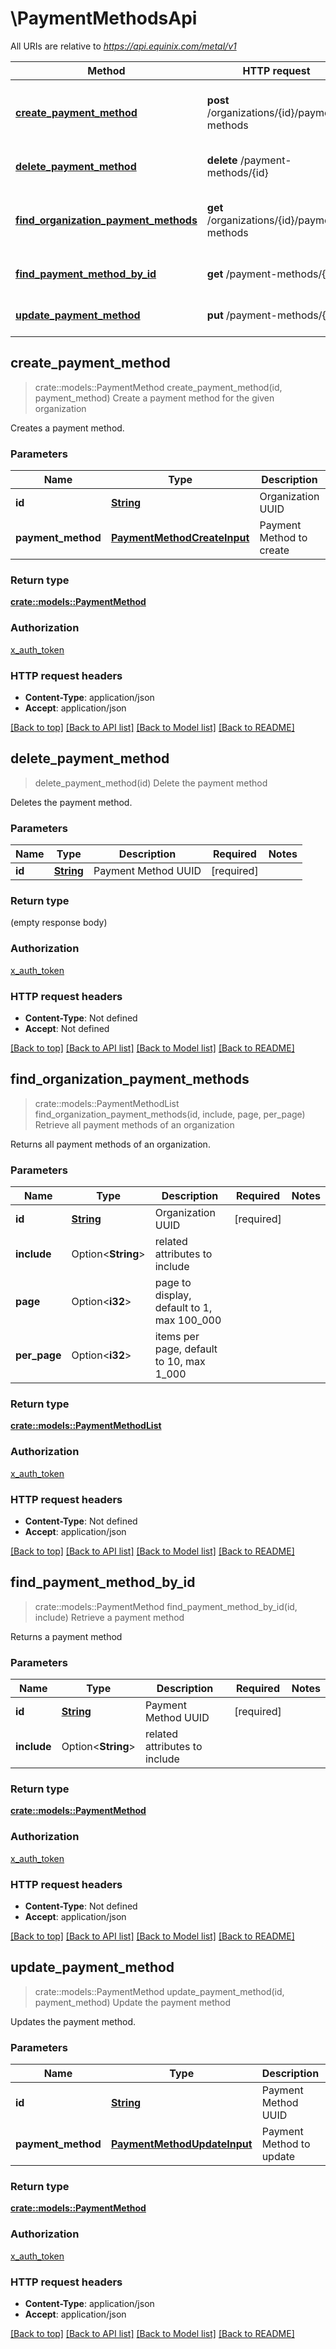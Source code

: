 # \PaymentMethodsApi

All URIs are relative to *https://api.equinix.com/metal/v1*

Method | HTTP request | Description
------------- | ------------- | -------------
[**create_payment_method**](PaymentMethodsApi.md#create_payment_method) | **post** /organizations/{id}/payment-methods | Create a payment method for the given organization
[**delete_payment_method**](PaymentMethodsApi.md#delete_payment_method) | **delete** /payment-methods/{id} | Delete the payment method
[**find_organization_payment_methods**](PaymentMethodsApi.md#find_organization_payment_methods) | **get** /organizations/{id}/payment-methods | Retrieve all payment methods of an organization
[**find_payment_method_by_id**](PaymentMethodsApi.md#find_payment_method_by_id) | **get** /payment-methods/{id} | Retrieve a payment method
[**update_payment_method**](PaymentMethodsApi.md#update_payment_method) | **put** /payment-methods/{id} | Update the payment method



## create_payment_method

> crate::models::PaymentMethod create_payment_method(id, payment_method)
Create a payment method for the given organization

Creates a payment method.

### Parameters


Name | Type | Description  | Required | Notes
------------- | ------------- | ------------- | ------------- | -------------
**id** | [**String**](.md) | Organization UUID | [required] |
**payment_method** | [**PaymentMethodCreateInput**](PaymentMethodCreateInput.md) | Payment Method to create | [required] |

### Return type

[**crate::models::PaymentMethod**](PaymentMethod.md)

### Authorization

[x_auth_token](../README.md#x_auth_token)

### HTTP request headers

- **Content-Type**: application/json
- **Accept**: application/json

[[Back to top]](#) [[Back to API list]](../README.md#documentation-for-api-endpoints) [[Back to Model list]](../README.md#documentation-for-models) [[Back to README]](../README.md)


## delete_payment_method

> delete_payment_method(id)
Delete the payment method

Deletes the payment method.

### Parameters


Name | Type | Description  | Required | Notes
------------- | ------------- | ------------- | ------------- | -------------
**id** | [**String**](.md) | Payment Method UUID | [required] |

### Return type

 (empty response body)

### Authorization

[x_auth_token](../README.md#x_auth_token)

### HTTP request headers

- **Content-Type**: Not defined
- **Accept**: Not defined

[[Back to top]](#) [[Back to API list]](../README.md#documentation-for-api-endpoints) [[Back to Model list]](../README.md#documentation-for-models) [[Back to README]](../README.md)


## find_organization_payment_methods

> crate::models::PaymentMethodList find_organization_payment_methods(id, include, page, per_page)
Retrieve all payment methods of an organization

Returns all payment methods of an organization.

### Parameters


Name | Type | Description  | Required | Notes
------------- | ------------- | ------------- | ------------- | -------------
**id** | [**String**](.md) | Organization UUID | [required] |
**include** | Option<**String**> | related attributes to include |  |
**page** | Option<**i32**> | page to display, default to 1, max 100_000 |  |
**per_page** | Option<**i32**> | items per page, default to 10, max 1_000 |  |

### Return type

[**crate::models::PaymentMethodList**](PaymentMethodList.md)

### Authorization

[x_auth_token](../README.md#x_auth_token)

### HTTP request headers

- **Content-Type**: Not defined
- **Accept**: application/json

[[Back to top]](#) [[Back to API list]](../README.md#documentation-for-api-endpoints) [[Back to Model list]](../README.md#documentation-for-models) [[Back to README]](../README.md)


## find_payment_method_by_id

> crate::models::PaymentMethod find_payment_method_by_id(id, include)
Retrieve a payment method

Returns a payment method

### Parameters


Name | Type | Description  | Required | Notes
------------- | ------------- | ------------- | ------------- | -------------
**id** | [**String**](.md) | Payment Method UUID | [required] |
**include** | Option<**String**> | related attributes to include |  |

### Return type

[**crate::models::PaymentMethod**](PaymentMethod.md)

### Authorization

[x_auth_token](../README.md#x_auth_token)

### HTTP request headers

- **Content-Type**: Not defined
- **Accept**: application/json

[[Back to top]](#) [[Back to API list]](../README.md#documentation-for-api-endpoints) [[Back to Model list]](../README.md#documentation-for-models) [[Back to README]](../README.md)


## update_payment_method

> crate::models::PaymentMethod update_payment_method(id, payment_method)
Update the payment method

Updates the payment method.

### Parameters


Name | Type | Description  | Required | Notes
------------- | ------------- | ------------- | ------------- | -------------
**id** | [**String**](.md) | Payment Method UUID | [required] |
**payment_method** | [**PaymentMethodUpdateInput**](PaymentMethodUpdateInput.md) | Payment Method to update | [required] |

### Return type

[**crate::models::PaymentMethod**](PaymentMethod.md)

### Authorization

[x_auth_token](../README.md#x_auth_token)

### HTTP request headers

- **Content-Type**: application/json
- **Accept**: application/json

[[Back to top]](#) [[Back to API list]](../README.md#documentation-for-api-endpoints) [[Back to Model list]](../README.md#documentation-for-models) [[Back to README]](../README.md)

